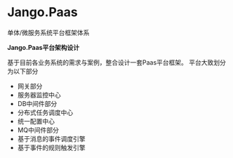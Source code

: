 # Jango.Paas
单体/微服务系统平台框架体系

**Jango.Paas平台架构设计**


基于目前各业务系统的需求与案例，整合设计一套Paas平台框架。
平台大致划分为以下部分
* 网关部分
* 服务器监控中心 
* DB中间件部分
* 分布式任务调度中心
* 统一配置中心
* MQ中间件部分
* 基于消息的事件调度引擎
* 基于事件的规则触发引擎

